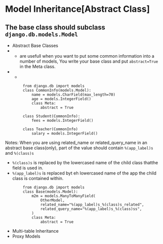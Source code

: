 # Model Inheritance[Abstract Class]

## The base class should subclass `django.db.models.Model`
-   Abstract Base Classes
-   - are usefull when you want to put some common information into a number of models, You write your base class and put `abstract=True` in the Meta class.
-   -
```
        from django.db import models
        class CommonInfo(models.Model):
            name = models.CharField(max_length=70)
            age = models.IntegerField()
            class Meta:
                abstract = True

        class Student(CommonInfo):
            fees = models.IntegerField()

        class Teacher(CommonInfo)
            salary = models.IntegerField()
```
Notes: When you are using related_name or related_query_name in an abstract base class(only), part of the value should contain `%(app_label)s` and `%(class)s`
- `%(class)s` is replaced by the lowercased name of the child class thatthe field is used in.
- `%(app_label)s` is replaced byt eh lowercased name of the app the child class is contained within.
```
        from django.db import models
        class Base(models.Model):
            m2m = models.ManyToManyField(
                OtherModel,
                related_name="%(app_label)s_%(class)s_related",
                related_query_name="%(app_label)s_%(class)ss",
            )
            class Meta:
                abstract = True
```



-   Multi-table Inheritance
-   Proxy Models

